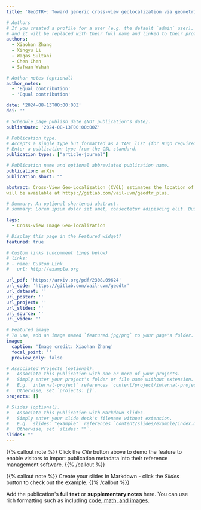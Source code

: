 ```yaml
---
title: 'GeoDTR+: Toward generic cross-view geolocalization via geometric disentanglement'

# Authors
# If you created a profile for a user (e.g. the default `admin` user), write the username (folder name) here
# and it will be replaced with their full name and linked to their profile.
authors:
  - Xiaohan Zhang
  - Xingyu Li
  - Waqas Sultani
  - Chen Chen
  - Safwan Wshah

# Author notes (optional)
author_notes:
  - 'Equal contribution'
  - 'Equal contribution'

date: '2024-08-13T00:00:00Z'
doi: ''

# Schedule page publish date (NOT publication's date).
publishDate: '2024-08-13T00:00:00Z'

# Publication type.
# Accepts a single type but formatted as a YAML list (for Hugo requirements).
# Enter a publication type from the CSL standard.
publication_types: ["article-journal"]

# Publication name and optional abbreviated publication name.
publication: arXiv
publication_short: ""

abstract: Cross-View Geo-Localization (CVGL) estimates the location of a ground image by matching it to a geo-tagged aerial image in a database. Recent works achieve outstanding progress on CVGL benchmarks. However, existing methods still suffer from poor performance in cross-area evaluation, in which the training and testing data are captured from completely distinct areas. We attribute this deficiency to the lack of ability to extract the geometric layout of visual features and models' overfitting to low-level details. Our preliminary work introduced a Geometric Layout Extractor (GLE) to capture the geometric layout from input features. However, the previous GLE does not fully exploit information in the input feature. In this work, we propose GeoDTR+ with an enhanced GLE module that better models the correlations among visual features. To fully explore the LS techniques from our preliminary work, we further propose Contrastive Hard Samples Generation (CHSG) to facilitate model training. Extensive experiments show that GeoDTR+ achieves state-of-the-art (SOTA) results in cross-area evaluation on CVUSA, CVACT, and VIGOR by a large margin (16.44%, 22.71%, and 13.66% without polar transformation) while keeping the same-area performance comparable to existing SOTA. Moreover, we provide detailed analyses of GeoDTR+. Our code
will be available at https://gitlab.com/vail-uvm/geodtr_plus.

# Summary. An optional shortened abstract.
# summary: Lorem ipsum dolor sit amet, consectetur adipiscing elit. Duis posuere tellus ac convallis placerat. Proin tincidunt magna sed ex sollicitudin condimentum.

tags:
  - Cross-view Image Geo-localization

# Display this page in the Featured widget?
featured: true

# Custom links (uncomment lines below)
# links:
# - name: Custom Link
#   url: http://example.org

url_pdf: 'https://arxiv.org/pdf/2308.09624'
url_code: 'https://gitlab.com/vail-uvm/geodtr'
url_dataset: ''
url_poster: ''
url_project: ''
url_slides: ''
url_source: ''
url_video: ''

# Featured image
# To use, add an image named `featured.jpg/png` to your page's folder.
image:
  caption: 'Image credit: Xiaohan Zhang'
  focal_point: ''
  preview_only: false

# Associated Projects (optional).
#   Associate this publication with one or more of your projects.
#   Simply enter your project's folder or file name without extension.
#   E.g. `internal-project` references `content/project/internal-project/index.md`.
#   Otherwise, set `projects: []`.
projects: []

# Slides (optional).
#   Associate this publication with Markdown slides.
#   Simply enter your slide deck's filename without extension.
#   E.g. `slides: "example"` references `content/slides/example/index.md`.
#   Otherwise, set `slides: ""`.
slides: ""
---
```


{{% callout note %}}
Click the _Cite_ button above to demo the feature to enable visitors to import publication metadata into their reference management software.
{{% /callout %}}

{{% callout note %}}
Create your slides in Markdown - click the _Slides_ button to check out the example.
{{% /callout %}}

Add the publication's **full text** or **supplementary notes** here. You can use rich formatting such as including [code, math, and images](https://docs.hugoblox.com/content/writing-markdown-latex/).
